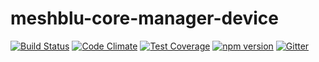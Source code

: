 # meshblu-core-manager-device

[![Build Status](https://travis-ci.org/octoblu/meshblu-core-manager-device.svg?branch=master)](https://travis-ci.org/octoblu/meshblu-core-manager-device)
[![Code Climate](https://codeclimate.com/github/octoblu/meshblu-core-manager-device/badges/gpa.svg)](https://codeclimate.com/github/octoblu/meshblu-core-manager-device)
[![Test Coverage](https://codeclimate.com/github/octoblu/meshblu-core-manager-device/badges/coverage.svg)](https://codeclimate.com/github/octoblu/meshblu-core-manager-device)
[![npm version](https://badge.fury.io/js/meshblu-core-manager-device.svg)](http://badge.fury.io/js/meshblu-core-manager-device)
[![Gitter](https://badges.gitter.im/octoblu/help.svg)](https://gitter.im/octoblu/help)
